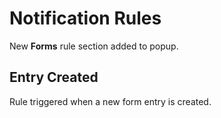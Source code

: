 # Notification Rules
New **Forms** rule section added to popup.

## Entry Created
Rule triggered when a new form entry is created.

